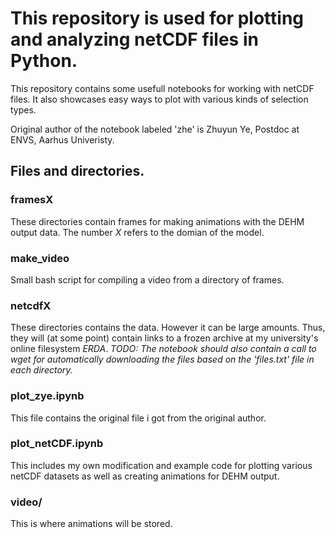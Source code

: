 # This repository is used for plotting and analyzing netCDF files in Python.
This repository contains some usefull notebooks for working with netCDF files. It also showcases easy ways to plot with various kinds of selection types.

Original author of the notebook labeled 'zhe' is Zhuyun Ye, Postdoc at ENVS, Aarhus Univeristy.

## Files and directories.
### framesX
These directories contain frames for making animations with the DEHM output data. The number *X* refers to the domian of the model.

### make\_video
Small bash script for compiling a video from a directory of frames.

### netcdfX
These directories contains the data. However it can be large amounts. Thus, they will (at some point) contain links to a frozen archive at my university's online filesystem *ERDA*. *TODO: The notebook should also contain a call to wget for automatically downloading the files based on the 'files.txt' file in each directory.*

### plot\_zye.ipynb
This file contains the original file i got from the original author.

### plot\_netCDF.ipynb
This includes my own modification and example code for plotting various netCDF datasets as well as creating animations for DEHM output.

### video/
This is where animations will be stored.
